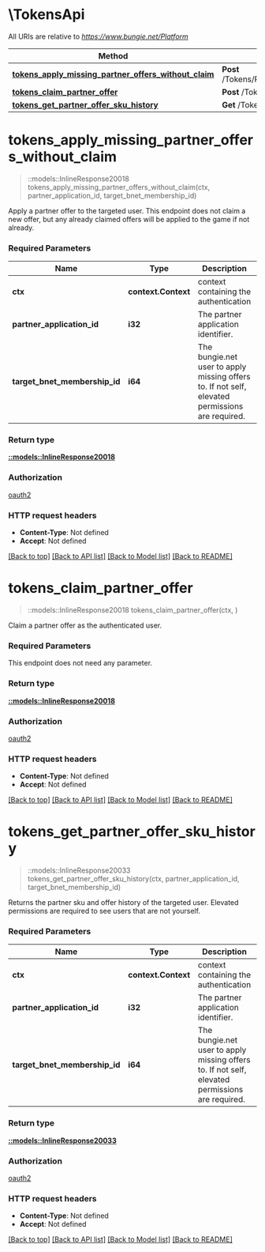 # \TokensApi

All URIs are relative to *https://www.bungie.net/Platform*

Method | HTTP request | Description
------------- | ------------- | -------------
[**tokens_apply_missing_partner_offers_without_claim**](TokensApi.md#tokens_apply_missing_partner_offers_without_claim) | **Post** /Tokens/Partner/ApplyMissingOffers/{partnerApplicationId}/{targetBnetMembershipId}/ | 
[**tokens_claim_partner_offer**](TokensApi.md#tokens_claim_partner_offer) | **Post** /Tokens/Partner/ClaimOffer/ | 
[**tokens_get_partner_offer_sku_history**](TokensApi.md#tokens_get_partner_offer_sku_history) | **Get** /Tokens/Partner/History/{partnerApplicationId}/{targetBnetMembershipId}/ | 


# **tokens_apply_missing_partner_offers_without_claim**
> ::models::InlineResponse20018 tokens_apply_missing_partner_offers_without_claim(ctx, partner_application_id, target_bnet_membership_id)


Apply a partner offer to the targeted user. This endpoint does not claim a new offer, but any already claimed offers will be applied to the game if not already.

### Required Parameters

Name | Type | Description  | Notes
------------- | ------------- | ------------- | -------------
 **ctx** | **context.Context** | context containing the authentication | nil if no authentication
  **partner_application_id** | **i32**| The partner application identifier. | 
  **target_bnet_membership_id** | **i64**| The bungie.net user to apply missing offers to. If not self, elevated permissions are required. | 

### Return type

[**::models::InlineResponse20018**](inline_response_200_18.md)

### Authorization

[oauth2](../README.md#oauth2)

### HTTP request headers

 - **Content-Type**: Not defined
 - **Accept**: Not defined

[[Back to top]](#) [[Back to API list]](../README.md#documentation-for-api-endpoints) [[Back to Model list]](../README.md#documentation-for-models) [[Back to README]](../README.md)

# **tokens_claim_partner_offer**
> ::models::InlineResponse20018 tokens_claim_partner_offer(ctx, )


Claim a partner offer as the authenticated user.

### Required Parameters
This endpoint does not need any parameter.

### Return type

[**::models::InlineResponse20018**](inline_response_200_18.md)

### Authorization

[oauth2](../README.md#oauth2)

### HTTP request headers

 - **Content-Type**: Not defined
 - **Accept**: Not defined

[[Back to top]](#) [[Back to API list]](../README.md#documentation-for-api-endpoints) [[Back to Model list]](../README.md#documentation-for-models) [[Back to README]](../README.md)

# **tokens_get_partner_offer_sku_history**
> ::models::InlineResponse20033 tokens_get_partner_offer_sku_history(ctx, partner_application_id, target_bnet_membership_id)


Returns the partner sku and offer history of the targeted user. Elevated permissions are required to see users that are not yourself.

### Required Parameters

Name | Type | Description  | Notes
------------- | ------------- | ------------- | -------------
 **ctx** | **context.Context** | context containing the authentication | nil if no authentication
  **partner_application_id** | **i32**| The partner application identifier. | 
  **target_bnet_membership_id** | **i64**| The bungie.net user to apply missing offers to. If not self, elevated permissions are required. | 

### Return type

[**::models::InlineResponse20033**](inline_response_200_33.md)

### Authorization

[oauth2](../README.md#oauth2)

### HTTP request headers

 - **Content-Type**: Not defined
 - **Accept**: Not defined

[[Back to top]](#) [[Back to API list]](../README.md#documentation-for-api-endpoints) [[Back to Model list]](../README.md#documentation-for-models) [[Back to README]](../README.md)

